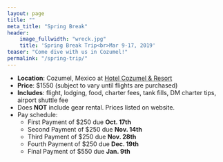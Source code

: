 ```yaml
---
layout: page
title: ""
meta_title: "Spring Break"
header:
    image_fullwidth: "wreck.jpg"
    title: 'Spring Break Trip<br>Mar 9-17, 2019'
teaser: "Come dive with us in Cozumel!"
permalink: "/spring-trip/"
---
```



- __Location__: Cozumel, Mexico at [Hotel Cozumel & Resort](http://www.hotelcozumel.com.mx/)
- __Price__: $1550 (subject to vary until flights are purchased)
- __Includes__: flight, lodging, food, charter fees, tank fills, DM charter tips, airport shuttle fee
- Does __NOT__ include gear rental. Prices listed on website.
- Pay schedule:
  - First Payment of $250 due __Oct. 17th__
  - Second Payment of $250 due __Nov. 14th__
  - Third Payment of $250 due __Nov. 28th__
  - Fourth Payment of $250 due __Dec. 19th__
  - Final Payment of $550 due __Jan. 9th__
